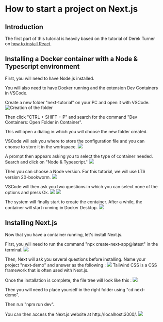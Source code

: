 # How to start a project on Next.js

## Introduction

The first part of this tutorial is heavily based on the tutorial of Derek Turner on [how to install React](https://derekturner.github.io/IT-docs-24/#/Block_REACT/section_5/reactDevelopment1?id=dockervite-client-side-app).

## Installing a Docker container with a Node & Typescript environment

First, you will need to have Node.js installed.

You will also need to have Docker running and the extension Dev Containers in VSCode.

Create a new folder "next-tutorial" on your PC and open it with VSCode.
![Creation of the folder](/Internet-Technologies/src/assets/images/create-folder.png)

Then click "CTRL + SHIFT + P" and search for the command "Dev Containers: Open Folder in Container".

This will open a dialog in which you will choose the new folder created.

VSCode will ask you where to store the configuration file and you can choose to store it in the workspace.
![](/Internet-Technologies/src/assets/images/add-config-workspace.png)

A prompt then appears asking you to select the type of container needed. Search and click on "Node & Typescript."
![](/Internet-Technologies/src/assets/images/choose-environement.png)

Then you can choose a Node version. For this tutorial, we will use LTS version 20-bookworm.
![](/Internet-Technologies/src/assets/images/choose-node-version.png)

VSCode will then ask you two questions in which you can select none of the options and press Ok.
![](/Internet-Technologies/src/assets/images/no-option-1.png)
![](/Internet-Technologies/src/assets/images/no-option-2.png)

The system will finally start to create the container.
After a while, the container will start running in Docker Desktop.
![](/Internet-Technologies/src/assets/images/docker-container-running.png)




## Installing Next.js

Now that you have a container running, let's install Next.js.

First, you will need to run the command "npx create-next-app@latest" in the terminal.
![](/Internet-Technologies/src/assets/images/press-y-to-install.png)

Then, Next will ask you several questions before installing. Name your project "next-demo" and answer as the following :
![](/Internet-Technologies/src/assets/images/questions-asked.png)
Tailwind CSS is a CSS framework that is often used with Next.js.

Once the installation is complete, the file tree will look like this :
![](/Internet-Technologies/src/assets/images/file-tree-next.png)

Then you will need to place yourself in the right folder using "cd next-demo".

Then run "npm run dev".

You can then access the Next.js website at http://localhost:3000/.
![](/Internet-Technologies/src/assets/images/next-website.png)